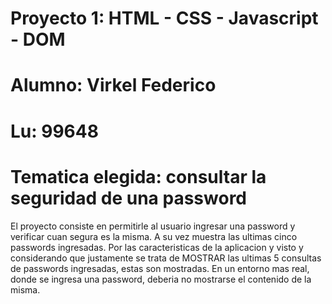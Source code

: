# Proyecto 1:  HTML - CSS - Javascript - DOM
# Alumno: Virkel Federico
# Lu: 99648
# Tematica elegida: consultar la seguridad de una password
El proyecto consiste en permitirle al usuario ingresar una password y verificar cuan segura es la misma. A su vez muestra las ultimas cinco passwords ingresadas.
Por las caracteristicas de la aplicacion y visto y considerando que justamente se trata de MOSTRAR las ultimas 5 consultas de passwords ingresadas, estas son mostradas.
En un entorno mas real, donde se ingresa una password, deberia no mostrarse el contenido de la misma.

